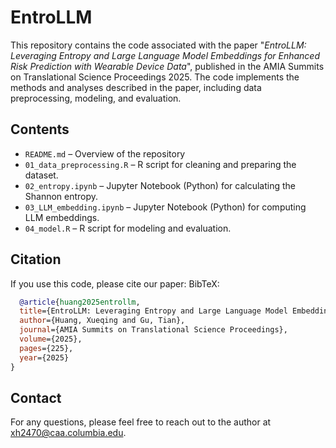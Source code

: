 # EntroLLM
This repository contains the code associated with the paper "*EntroLLM: Leveraging Entropy and Large Language Model Embeddings for Enhanced Risk Prediction with Wearable Device Data*", published in the AMIA Summits on Translational Science Proceedings 2025. The code implements the methods and analyses described in the paper, including data preprocessing, modeling, and evaluation. 

 
## **Contents**
- `README.md` – Overview of the repository
- `01_data_preprocessing.R` – R script for cleaning and preparing the dataset.  
- `02_entropy.ipynb` – Jupyter Notebook (Python) for calculating the Shannon entropy.
- `03_LLM_embedding.ipynb` – Jupyter Notebook (Python) for computing LLM embeddings.
- `04_model.R` – R script for modeling and evaluation.

## **Citation**
  If you use this code, please cite our paper: 
  BibTeX:
```bibtex
  @article{huang2025entrollm,
  title={EntroLLM: Leveraging Entropy and Large Language Model Embeddings for Enhanced Risk Prediction with Wearable Device Data},
  author={Huang, Xueqing and Gu, Tian},
  journal={AMIA Summits on Translational Science Proceedings},
  volume={2025},
  pages={225},
  year={2025}
}
```

## **Contact**
For any questions, please feel free to reach out to the author at xh2470@caa.columbia.edu.
